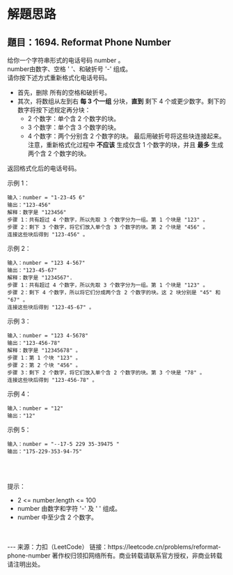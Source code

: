 # 解題思路
## 題目：1694. Reformat Phone Number
给你一个字符串形式的电话号码 number 。  
number由数字、空格 ' '、和破折号 '-' 组成。  
请你按下述方式重新格式化电话号码。

* 首先，删除 所有的空格和破折号。
* 其次，将数组从左到右 **每 3 个一组** 分块，**直到** 剩下 4 个或更少数字。剩下的数字将按下述规定再分块：
    * 2 个数字：单个含 2 个数字的块。
    * 3 个数字：单个含 3 个数字的块。
    * 4 个数字：两个分别含 2 个数字的块。
最后用破折号将这些块连接起来。注意，重新格式化过程中 **不应该** 生成仅含 1 个数字的块，并且 **最多** 生成两个含 2 个数字的块。

返回格式化后的电话号码。



示例 1：

    输入：number = "1-23-45 6"  
    输出："123-456"  
    解释：数字是 "123456"  
    步骤 1：共有超过 4 个数字，所以先取 3 个数字分为一组。第 1 个块是 "123" 。  
    步骤 2：剩下 3 个数字，将它们放入单个含 3 个数字的块。第 2 个块是 "456" 。
    连接这些块后得到 "123-456" 。

示例 2：

    输入：number = "123 4-567"  
    输出："123-45-67"
    解释：数字是 "1234567".
    步骤 1：共有超过 4 个数字，所以先取 3 个数字分为一组。第 1 个块是 "123" 。  
    步骤 2：剩下 4 个数字，所以将它们分成两个含 2 个数字的块。这 2 块分别是 "45" 和 "67" 。
    连接这些块后得到 "123-45-67" 。

示例 3：

    输入：number = "123 4-5678"
    输出："123-456-78"
    解释：数字是 "12345678" 。
    步骤 1：第 1 个块 "123" 。
    步骤 2：第 2 个块 "456" 。
    步骤 3：剩下 2 个数字，将它们放入单个含 2 个数字的块。第 3 个块是 "78" 。
    连接这些块后得到 "123-456-78" 。

示例 4：

    输入：number = "12"
    输出："12"

示例 5：

    输入：number = "--17-5 229 35-39475 "
    输出："175-229-353-94-75"
 
  
<br />
提示：

* 2 <= number.length <= 100
* number 由数字和字符 '-' 及 ' ' 组成。
* number 中至少含 2 个数字。
<br />
<br />
---
来源：力扣（LeetCode）
链接：https://leetcode.cn/problems/reformat-phone-number
著作权归领扣网络所有。商业转载请联系官方授权，非商业转载请注明出处。
